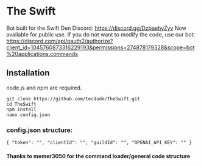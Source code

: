# The Swift
Bot built for the Swift Den Discord: https://discord.gg/DzpaehyZyv
Now available for public use. If you do not want to modify the code, use our bot: https://discord.com/api/oauth2/authorize?client_id=1045760873316229193&permissions=274878179328&scope=bot%20applications.commands

## Installation
node.js and npm are required.

```
git clone https://github.com/tecdude/TheSwift.git
cd TheSwift
npm install
nano config.json
```
### config.json structure:

`{
"token": "",
"clientId": "",
"guildId": "",
"OPENAI_API_KEY": ""
}`

#### Thanks to memer3050 for the command loader/general code structure
